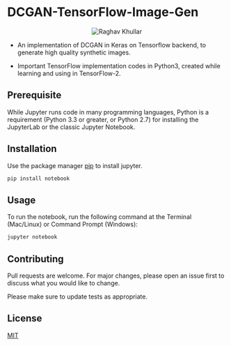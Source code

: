 # DCGAN-TensorFlow-Image-Gen

<div align="center">
<img src="https://github.com/raghavk16/DCGAN-TensorFlow-Image-Gen/blob/master/dcgan_demo.gif" alt="Raghav Khullar"/>
</div>

* An implementation of DCGAN in Keras on Tensorflow backend, to generate high quality synthetic images.

* Important TensorFlow implementation codes in Python3, created while learning and using in TensorFlow-2.

## Prerequisite

While Jupyter runs code in many programming languages, Python is a requirement (Python 3.3 or greater, or Python 2.7) for installing the JupyterLab or the classic Jupyter Notebook.

## Installation

Use the package manager [pip](https://pip.pypa.io/en/stable/) to install jupyter.

```bash
pip install notebook
```

## Usage

To run the notebook, run the following command at the Terminal (Mac/Linux) or Command Prompt (Windows):

```bash
jupyter notebook
```

## Contributing
Pull requests are welcome. For major changes, please open an issue first to discuss what you would like to change.

Please make sure to update tests as appropriate.

## License
[MIT](https://choosealicense.com/licenses/mit/)
